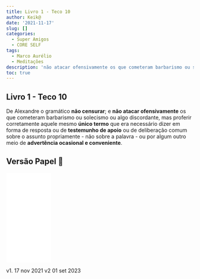 ```yaml
---
title: Livro 1 - Teco 10
author: Keik@
date: '2021-11-17'
slug: []
categories:
  - Super Amigos
  - CORE SELF
tags:
  - Marco Aurélio
  - Meditações
description: 'não atacar ofensivamente os que cometeram barbarismo ou solecismo ou algo discordante'
toc: true
---
```


## Livro 1 - Teco 10 

De Alexandre o gramático **não censurar**; e **não atacar ofensivamente** os que cometeram barbarismo ou solecismo ou algo discordante, mas proferir corretamente aquele mesmo **único termo** que era necessário dizer em forma de resposta ou de **testemunho de apoio** ou de deliberação comum sobre o assunto propriamente - não sobre a palavra - ou por algum outro meio de **advertência ocasional e conveniente**.

## Versão Papel :book:
<iframe style="width:120px;height:240px;" marginwidth="0" marginheight="0" scrolling="no" frameborder="0" src="//ws-na.amazon-adsystem.com/widgets/q?ServiceVersion=20070822&OneJS=1&Operation=GetAdHtml&MarketPlace=BR&source=ss&ref=as_ss_li_til&ad_type=product_link&tracking_id=mundodekeika-20&language=pt_BR&marketplace=amazon&region=BR&placement=B092FVY4BB&asins=B092FVY4BB&linkId=37c5ec14221f61f811029aa88b520891&show_border=true&link_opens_in_new_window=true"></iframe>

v1. 17  nov  2021
v2  01  set  2023
